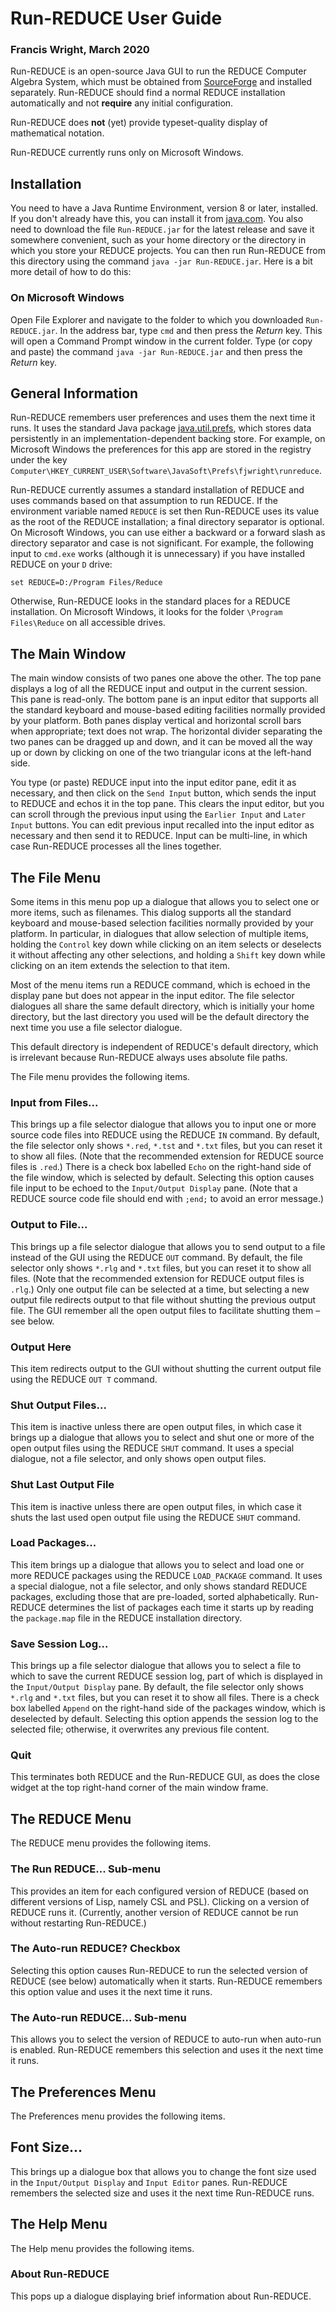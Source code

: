 # Run-REDUCE User Guide

### Francis Wright, March 2020

Run-REDUCE is an open-source Java GUI to run the REDUCE Computer
Algebra System, which must be obtained from
[SourceForge](https://sourceforge.net/projects/reduce-algebra/) and
installed separately.  Run-REDUCE should find a normal REDUCE
installation automatically and not **require** any initial
configuration.

Run-REDUCE does **not** (yet) provide typeset-quality display of
mathematical notation.

Run-REDUCE currently runs only on Microsoft Windows.

## Installation

You need to have a Java Runtime Environment, version 8 or later,
installed.  If you don't already have this, you can install it from
[java.com](java.com).  You also need to download the file
`Run-REDUCE.jar` for the latest release and save it somewhere
convenient, such as your home directory or the directory in which you
store your REDUCE projects.  You can then run Run-REDUCE from this
directory using the command `java -jar Run-REDUCE.jar`.  Here is a bit
more detail of how to do this:

### On Microsoft Windows

Open File Explorer and navigate to the folder to which you downloaded
`Run-REDUCE.jar`.  In the address bar, type `cmd` and then press the
*Return* key.  This will open a Command Prompt window in the current
folder.  Type (or copy and paste) the command `java -jar
Run-REDUCE.jar` and then press the *Return* key.

## General Information

Run-REDUCE remembers user preferences and uses them the next time it
runs.  It uses the standard Java package
[java.util.prefs](https://docs.oracle.com/javase/8/docs/technotes/guides/preferences/),
which stores data persistently in an implementation-dependent backing
store.  For example, on Microsoft Windows the preferences for this app
are stored in the registry under the key
`Computer\HKEY_CURRENT_USER\Software\JavaSoft\Prefs\fjwright\runreduce`.

Run-REDUCE currently assumes a standard installation of REDUCE and
uses commands based on that assumption to run REDUCE.  If the
environment variable named `REDUCE` is set then Run-REDUCE uses its
value as the root of the REDUCE installation; a final directory
separator is optional.  On Microsoft Windows, you can use either a
backward or a forward slash as directory separator and case is not
significant.  For example, the following input to `cmd.exe` works
(although it is unnecessary) if you have installed REDUCE on your `D`
drive:

`set REDUCE=D:/Program Files/Reduce`

Otherwise, Run-REDUCE looks in the standard places for a REDUCE
installation.  On Microsoft Windows, it looks for the folder `\Program
Files\Reduce` on all accessible drives.

## The Main Window

The main window consists of two panes one above the other.  The top
pane displays a log of all the REDUCE input and output in the current
session.  This pane is read-only.  The bottom pane is an input editor
that supports all the standard keyboard and mouse-based editing
facilities normally provided by your platform.  Both panes display
vertical and horizontal scroll bars when appropriate; text does not
wrap.  The horizontal divider separating the two panes can be dragged
up and down, and it can be moved all the way up or down by clicking on
one of the two triangular icons at the left-hand side.

You type (or paste) REDUCE input into the input editor pane, edit it
as necessary, and then click on the `Send Input` button, which sends
the input to REDUCE and echos it in the top pane.  This clears the
input editor, but you can scroll through the previous input using the
`Earlier Input` and `Later Input` buttons.  You can edit previous
input recalled into the input editor as necessary and then send it to
REDUCE.  Input can be multi-line, in which case Run-REDUCE processes
all the lines together.

## The File Menu

Some items in this menu pop up a dialogue that allows you to select
one or more items, such as filenames.  This dialog supports all the
standard keyboard and mouse-based selection facilities normally
provided by your platform.  In particular, in dialogues that allow
selection of multiple items, holding the `Control` key down while
clicking on an item selects or deselects it without affecting any
other selections, and holding a `Shift` key down while clicking on an
item extends the selection to that item.

Most of the menu items run a REDUCE command, which is echoed in the
display pane but does not appear in the input editor.  The file
selector dialogues all share the same default directory, which is
initially your home directory, but the last directory you used will be
the default directory the next time you use a file selector dialogue.

This default directory is independent of REDUCE's default directory,
which is irrelevant because Run-REDUCE always uses absolute file
paths.

The File menu provides the following items.

### Input from Files...

This brings up a file selector dialogue that allows you to input one
or more source code files into REDUCE using the REDUCE `IN` command.
By default, the file selector only shows `*.red`, `*.tst` and `*.txt`
files, but you can reset it to show all files.  (Note that the
recommended extension for REDUCE source files is `.red`.)  There is a
check box labelled `Echo` on the right-hand side of the file window,
which is selected by default.  Selecting this option causes file input
to be echoed to the `Input/Output Display` pane.  (Note that a REDUCE
source code file should end with `;end;` to avoid an error message.)

### Output to File...

This brings up a file selector dialogue that allows you to send output
to a file instead of the GUI using the REDUCE `OUT` command.  By
default, the file selector only shows `*.rlg` and `*.txt` files, but
you can reset it to show all files.  (Note that the recommended
extension for REDUCE output files is `.rlg`.)  Only one output file
can be selected at a time, but selecting a new output file redirects
output to that file without shutting the previous output file.  The
GUI remember all the open output files to facilitate shutting them
&ndash; see below.

### Output Here

This item redirects output to the GUI without shutting the current
output file using the REDUCE `OUT T` command.

### Shut Output Files...

This item is inactive unless there are open output files, in which
case it brings up a dialogue that allows you to select and shut one or
more of the open output files using the REDUCE `SHUT` command.  It
uses a special dialogue, not a file selector, and only shows open
output files.

### Shut Last Output File

This item is inactive unless there are open output files, in which
case it shuts the last used open output file using the REDUCE `SHUT`
command.

### Load Packages...

This item brings up a dialogue that allows you to select and load one
or more REDUCE packages using the REDUCE `LOAD_PACKAGE` command.  It
uses a special dialogue, not a file selector, and only shows standard
REDUCE packages, excluding those that are pre-loaded, sorted
alphabetically.  Run-REDUCE determines the list of packages each time
it starts up by reading the `package.map` file in the REDUCE
installation directory.

### Save Session Log...

This brings up a file selector dialogue that allows you to select a
file to which to save the current REDUCE session log, part of which is
displayed in the `Input/Output Display` pane.  By default, the file
selector only shows `*.rlg` and `*.txt` files, but you can reset it to
show all files.  There is a check box labelled `Append` on the
right-hand side of the packages window, which is deselected by
default.  Selecting this option appends the session log to the
selected file; otherwise, it overwrites any previous file content.

### Quit

This terminates both REDUCE and the Run-REDUCE GUI, as does the close
widget at the top right-hand corner of the main window frame.

## The REDUCE Menu

The REDUCE menu provides the following items.

### The Run REDUCE... Sub-menu

This provides an item for each configured version of REDUCE (based on
different versions of Lisp, namely CSL and PSL).  Clicking on a
version of REDUCE runs it.  (Currently, another version of REDUCE
cannot be run without restarting Run-REDUCE.)

### The Auto-run REDUCE? Checkbox

Selecting this option causes Run-REDUCE to run the selected version of
REDUCE (see below) automatically when it starts.  Run-REDUCE remembers
this option value and uses it the next time it runs.

### The Auto-run REDUCE... Sub-menu

This allows you to select the version of REDUCE to auto-run when
auto-run is enabled.  Run-REDUCE remembers this selection and uses it
the next time it runs.

## The Preferences Menu

The Preferences menu provides the following items.

## Font Size...

This brings up a dialogue box that allows you to change the font size
used in the `Input/Output Display` and `Input Editor` panes.
Run-REDUCE remembers the selected size and uses it the next time
Run-REDUCE runs.

## The Help Menu

The Help menu provides the following items.

### About Run-REDUCE

This pops up a dialogue displaying brief information about Run-REDUCE.
